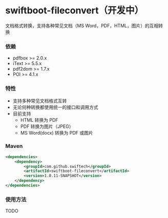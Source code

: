 # swiftboot-fileconvert（开发中）
文档格式转换，支持各种常见文档（MS Word，PDF，HTML，图片）的互相转换

### 依赖
* pdfbox >= 2.0.x
* iText >= 5.5.x
* pdf2dom >= 1.7.x
* POI >= 4.1.x


### 特性
* 支持多种常见文档格式互转
* 无论何种转换都使用统一的接口和调用方式
* 目前支持
	* HTML 转换为 PDF
	* PDF 转换为图片（JPEG）
	* MS Word(docx) 转换为 PDF 或图片

### Maven

```xml
<dependencies>
	<dependency>
		<groupId>com.github.swiftech</groupId>
		<artifactId>swiftboot-fileconvert</artifactId>
		<version>1.0.11-SNAPSHOT</version>
	</dependency>
</dependencies>

```
	
### 使用方法

TODO